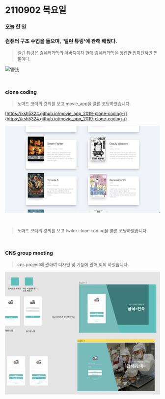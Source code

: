 # 2110902 목요일

### 오늘 한 일

### 컴퓨터 구조 수업을 들으며, '앨런 튜링'에 관해 배웠다.

> 엘런 튜링은 컴퓨터과학의 아버지이자 현대 컴퓨터과학을 정립한 입지전적인 인물이다.

![앨런](https://upload.wikimedia.org/wikipedia/commons/thumb/a/a1/Alan_Turing_Aged_16.jpg/235px-Alan_Turing_Aged_16.jpg);

<br />

### clone coding

> 노마드 코더의 강의를 보고 movie_app을 클론 코딩하였습니다.

[https://ksh5324.github.io/movie_app_2019-clone-coding-/](https://ksh5324.github.io/movie_app_2019-clone-coding-/)

![movieapp](./img/movie_app.png)

<br />

> 노마드 코더의 강의를 보고 twiter clone coding을 클론 코딩하였습니다.

<br />

### CNS group meeting

> cns project에 관하여 디자인 및 기능에 관해 회의 하였습니다.

![CNS](./img/CNSproject.png)
